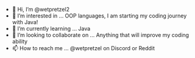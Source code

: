 - 👋 Hi, I’m @wetpretzel2
- 👀 I’m interested in ... OOP languages, I am starting my coding journey with Java!
- 🌱 I’m currently learning ... Java
- 💞️ I’m looking to collaborate on ... Anything that will improve my coding ability
- 📫 How to reach me ... @wetpretzel on Discord or Reddit

<!---
wetpretzel2/wetpretzel2 is a ✨ special ✨ repository because its `README.md` (this file) appears on your GitHub profile.
You can click the Preview link to take a look at your changes.
--->
